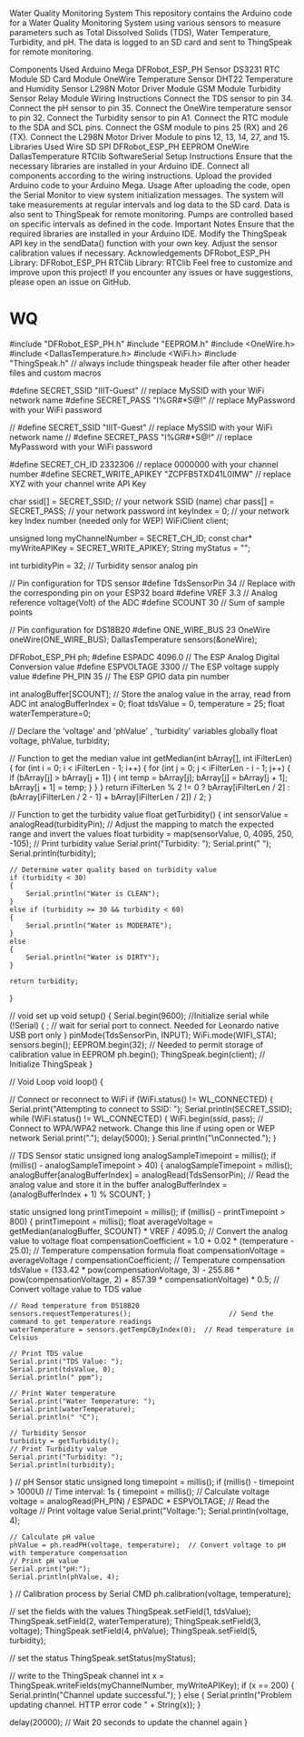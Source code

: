 Water Quality Monitoring System
This repository contains the Arduino code for a Water Quality Monitoring System using various sensors to measure parameters such as Total Dissolved Solids (TDS), Water Temperature, Turbidity, and pH. The data is logged to an SD card and sent to ThingSpeak for remote monitoring.

Components Used
Arduino Mega
DFRobot_ESP_PH Sensor
DS3231 RTC Module
SD Card Module
OneWire Temperature Sensor
DHT22 Temperature and Humidity Sensor
L298N Motor Driver Module
GSM Module
Turbidity Sensor
Relay Module
Wiring Instructions
Connect the TDS sensor to pin 34.
Connect the pH sensor to pin 35.
Connect the OneWire temperature sensor to pin 32.
Connect the Turbidity sensor to pin A1.
Connect the RTC module to the SDA and SCL pins.
Connect the GSM module to pins 25 (RX) and 26 (TX).
Connect the L298N Motor Driver Module to pins 12, 13, 14, 27, and 15.
Libraries Used
Wire
SD
SPI
DFRobot_ESP_PH
EEPROM
OneWire
DallasTemperature
RTClib
SoftwareSerial
Setup Instructions
Ensure that the necessary libraries are installed in your Arduino IDE.
Connect all components according to the wiring instructions.
Upload the provided Arduino code to your Arduino Mega.
Usage
After uploading the code, open the Serial Monitor to view system initialization messages.
The system will take measurements at regular intervals and log data to the SD card.
Data is also sent to ThingSpeak for remote monitoring.
Pumps are controlled based on specific intervals as defined in the code.
Important Notes
Ensure that the required libraries are installed in your Arduino IDE.
Modify the ThingSpeak API key in the sendData() function with your own key.
Adjust the sensor calibration values if necessary.
Acknowledgements
DFRobot_ESP_PH Library: DFRobot_ESP_PH
RTClib Library: RTClib
Feel free to customize and improve upon this project! If you encounter any issues or have suggestions, please open an issue on GitHub.











# WQ


#include "DFRobot_ESP_PH.h"
#include "EEPROM.h"
#include <OneWire.h>
#include <DallasTemperature.h>
#include <WiFi.h>
#include "ThingSpeak.h"  // always include thingspeak header file after other header files and custom macros


#define SECRET_SSID "IIIT-Guest"       // replace MySSID with your WiFi network name
#define SECRET_PASS "I%GR#*S@!"  // replace MyPassword with your WiFi password

// #define SECRET_SSID "IIIT-Guest"		// replace MySSID with your WiFi network name
// #define SECRET_PASS "I%GR#*S@!"	// replace MyPassword with your WiFi password

#define SECRET_CH_ID 2332306                    // replace 0000000 with your channel number
#define SECRET_WRITE_APIKEY "ZCPFB5TXD41L0IMW"  // replace XYZ with your channel write API Key

char ssid[] = SECRET_SSID;  // your network SSID (name)
char pass[] = SECRET_PASS;  // your network password
int keyIndex = 0;           // your network key Index number (needed only for WEP)
WiFiClient client;

unsigned long myChannelNumber = SECRET_CH_ID;
const char* myWriteAPIKey = SECRET_WRITE_APIKEY;
String myStatus = "";

int turbidityPin = 32;  // Turbidity sensor analog pin

// Pin configuration for TDS sensor
#define TdsSensorPin 34  // Replace with the corresponding pin on your ESP32 board
#define VREF 3.3         // Analog reference voltage(Volt) of the ADC
#define SCOUNT 30        // Sum of sample points

// Pin configuration for DS18B20
#define ONE_WIRE_BUS 23
OneWire oneWire(ONE_WIRE_BUS);
DallasTemperature sensors(&oneWire);

DFRobot_ESP_PH ph;
#define ESPADC 4096.0    // The ESP Analog Digital Conversion value
#define ESPVOLTAGE 3300  // The ESP voltage supply value
#define PH_PIN 35        // The ESP GPIO data pin number

int analogBuffer[SCOUNT];  // Store the analog value in the array, read from ADC
int analogBufferIndex = 0;
float tdsValue = 0, temperature = 25;
float waterTemperature=0;

// Declare the 'voltage' and 'phValue' , 'turbidity' variables globally
float voltage, phValue, turbidity;

// Function to get the median value
int getMedian(int bArray[], int iFilterLen)
{
    for (int i = 0; i < iFilterLen - 1; i++)
    {
        for (int j = 0; j < iFilterLen - i - 1; j++)
        {
            if (bArray[j] > bArray[j + 1])
            {
                int temp = bArray[j];
                bArray[j] = bArray[j + 1];
                bArray[j + 1] = temp;
            }
        }
    }
    return iFilterLen % 2 != 0 ? bArray[iFilterLen / 2] : (bArray[iFilterLen / 2 - 1] + bArray[iFilterLen / 2]) / 2;
}

// Function to get the turbidity value
float getTurbidity()
{
    int sensorValue = analogRead(turbidityPin);
    // Adjust the mapping to match the expected range and invert the values
    float turbidity = map(sensorValue, 0, 4095, 250, -105);
    // Print turbidity value
    Serial.print("Turbidity: ");
    Serial.print("   ");
    Serial.println(turbidity);

    // Determine water quality based on turbidity value
    if (turbidity < 30)
    {
        Serial.println("Water is CLEAN");
    }
    else if (turbidity >= 30 && turbidity < 60)
    {
        Serial.println("Water is MODERATE");
    }
    else
    {
        Serial.println("Water is DIRTY");
    }

    return turbidity;
}


// void set up
void setup() {
  Serial.begin(9600);  //Initialize serial
  while (!Serial) {
    ;  // wait for serial port to connect. Needed for Leonardo native USB port only
  }
  pinMode(TdsSensorPin, INPUT);
  WiFi.mode(WIFI_STA);
  sensors.begin();
  EEPROM.begin(32);  // Needed to permit storage of calibration value in EEPROM
  ph.begin();
  ThingSpeak.begin(client);  // Initialize ThingSpeak
}

// Void Loop
void loop() {

  // Connect or reconnect to WiFi
  if (WiFi.status() != WL_CONNECTED) {
    Serial.print("Attempting to connect to SSID: ");
    Serial.println(SECRET_SSID);
    while (WiFi.status() != WL_CONNECTED) {
      WiFi.begin(ssid, pass);  // Connect to WPA/WPA2 network. Change this line if using open or WEP network
      Serial.print(".");
      delay(5000);
    }
    Serial.println("\nConnected.");
  }


  // TDS Sensor
  static unsigned long analogSampleTimepoint = millis();
  if (millis() - analogSampleTimepoint > 40) {
    analogSampleTimepoint = millis();
    analogBuffer[analogBufferIndex] = analogRead(TdsSensorPin);  // Read the analog value and store it in the buffer
    analogBufferIndex = (analogBufferIndex + 1) % SCOUNT;
  }

  static unsigned long printTimepoint = millis();
  if (millis() - printTimepoint > 800) {
    printTimepoint = millis();
    float averageVoltage = getMedian(analogBuffer, SCOUNT) * VREF / 4095.0;                                                         // Convert the analog value to voltage
    float compensationCoefficient = 1.0 + 0.02 * (temperature - 25.0);                                                              // Temperature compensation formula
    float compensationVoltage = averageVoltage / compensationCoefficient;                                                           // Temperature compensation
    tdsValue = (133.42 * pow(compensationVoltage, 3) - 255.86 * pow(compensationVoltage, 2) + 857.39 * compensationVoltage) * 0.5;  // Convert voltage value to TDS value

    // Read temperature from DS18B20
    sensors.requestTemperatures();                        // Send the command to get temperature readings
    waterTemperature = sensors.getTempCByIndex(0);  // Read temperature in Celsius

    // Print TDS value
    Serial.print("TDS Value: ");
    Serial.print(tdsValue, 0);
    Serial.println(" ppm");

    // Print Water temperature
    Serial.print("Water Temperature: ");
    Serial.print(waterTemperature);
    Serial.println(" °C");

    // Turbidity Sensor
    turbidity = getTurbidity();
    // Print Turbidity value
    Serial.print("Turbidity: ");
    Serial.println(turbidity);
  }
  // pH Sensor
  static unsigned long timepoint = millis();
  if (millis() - timepoint > 1000U)  // Time interval: 1s
  {
    timepoint = millis();
    // Calculate voltage
    voltage = analogRead(PH_PIN) / ESPADC * ESPVOLTAGE;  // Read the voltage
    // Print voltage value
    Serial.print("Voltage:");
    Serial.println(voltage, 4);

    // Calculate pH value
    phValue = ph.readPH(voltage, temperature);  // Convert voltage to pH with temperature compensation
    // Print pH value
    Serial.print("pH:");
    Serial.println(phValue, 4);
  }
  // Calibration process by Serial CMD
  ph.calibration(voltage, temperature);

 
  // set the fields with the values
  ThingSpeak.setField(1, tdsValue);
  ThingSpeak.setField(2, waterTemperature);
  ThingSpeak.setField(3, voltage);
  ThingSpeak.setField(4, phValue);
  ThingSpeak.setField(5, turbidity);

  // set the status
  ThingSpeak.setStatus(myStatus);

  // write to the ThingSpeak channel
  int x = ThingSpeak.writeFields(myChannelNumber, myWriteAPIKey);
  if (x == 200) {
    Serial.println("Channel update successful.");
  } else {
    Serial.println("Problem updating channel. HTTP error code " + String(x));
  }

  delay(20000);  // Wait 20 seconds to update the channel again
}

